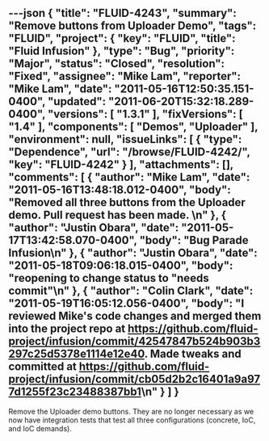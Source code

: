 ---json
{
  "title": "FLUID-4243",
  "summary": "Remove buttons from Uploader Demo",
  "tags": "FLUID",
  "project": {
    "key": "FLUID",
    "title": "Fluid Infusion"
  },
  "type": "Bug",
  "priority": "Major",
  "status": "Closed",
  "resolution": "Fixed",
  "assignee": "Mike Lam",
  "reporter": "Mike Lam",
  "date": "2011-05-16T12:50:35.151-0400",
  "updated": "2011-06-20T15:32:18.289-0400",
  "versions": [
    "1.3.1"
  ],
  "fixVersions": [
    "1.4"
  ],
  "components": [
    "Demos",
    "Uploader"
  ],
  "environment": null,
  "issueLinks": [
    {
      "type": "Dependence",
      "url": "/browse/FLUID-4242/",
      "key": "FLUID-4242"
    }
  ],
  "attachments": [],
  "comments": [
    {
      "author": "Mike Lam",
      "date": "2011-05-16T13:48:18.012-0400",
      "body": "Removed all three buttons from the Uploader demo.  Pull request has been made.&#x20;\n"
    },
    {
      "author": "Justin Obara",
      "date": "2011-05-17T13:42:58.070-0400",
      "body": "Bug Parade Infusion\n"
    },
    {
      "author": "Justin Obara",
      "date": "2011-05-18T09:06:18.015-0400",
      "body": "reopening to change status to \"needs commit\"\n"
    },
    {
      "author": "Colin Clark",
      "date": "2011-05-19T16:05:12.056-0400",
      "body": "I reviewed Mike's code changes and merged them into the project repo at <https://github.com/fluid-project/infusion/commit/42547847b524b903b3297c25d5378e1114e12e40>. Made tweaks and committed at <https://github.com/fluid-project/infusion/commit/cb05d2b2c16401a9a977d1255f23c23488387bb1>\n"
    }
  ]
}
---
Remove the Uploader demo buttons.   They are no longer necessary as we now have integration tests that test all three configurations (concrete, IoC, and IoC demands).

        